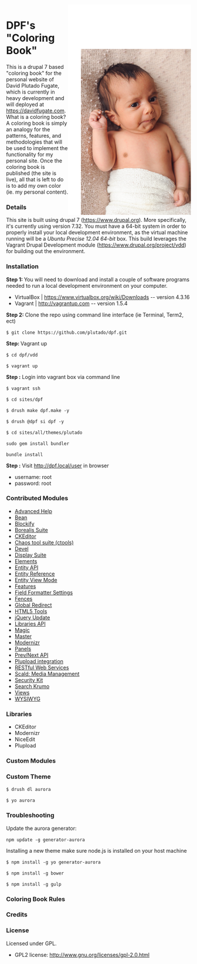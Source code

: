 <img alt="hayaan fugate" src="/docs/hayaan-smirk.jpg" align="right">

DPF's "Coloring Book"
===
This is a drupal 7 based "coloring book" for the personal website of David Plutado Fugate, which is currently in heavy development and will deployed at https://davidfugate.com.  What is a coloring book?  A coloring book is simply an analogy for the patterns, features, and methodologies that will be used to implement the functionality for my personal site.  Once the coloring book is published (the site is live), all that is left to do is to add my own color (ie. my personal content).


### Details
This site is built using drupal 7 (https://www.drupal.org).  More specifically, it's currently using version 7.32.  You must have a 64-bit system in order to properly install your local development environment, as the virtual machine running will be a _Ubuntu Precise 12.04 64-bit_ box.  This build leverages the Vagrant Drupal Development module (https://www.drupal.org/project/vdd) for building out the environment.


### Installation
<b>Step 1: </b>You will need to download and install a couple of software programs needed to run a local development environment on your computer.
- VirtualBox | https://www.virtualbox.org/wiki/Downloads -- version 4.3.16
- Vagrant | http://vagrantup.com -- version 1.5.4

<b>Step 2: </b>Clone the repo using command line interface (ie Terminal, Term2, ect) <br/>
<pre><code>$ git clone https://github.com/plutado/dpf.git</code></pre>

<b>Step: </b>Vagrant up <br/>
<pre><code>$ cd dpf/vdd</code></pre>
<pre><code>$ vagrant up</code></pre>

<b>Step :</b> Login into vagrant box via command line
<pre><code>$ vagrant ssh</code></pre>

<pre><code>$ cd sites/dpf</code></pre>
<pre><code>$ drush make dpf.make -y</code></pre>
<pre><code>$ drush @dpf si dpf -y</code></pre>
<pre><code>$ cd sites/all/themes/plutado</code></pre>
<pre><code>sudo gem install bundler</code></pre>
<pre><code>bundle install</code></pre>

<b>Step :</b> Visit http://dpf.local/user in browser <br>
- username: root <br>
- password: root <br>

### Contributed Modules
- <a href="https://www.drupal.org/project/advanced_help">Advanced Help</a>
- <a href="https://www.drupal.org/project/bean">Bean</a>
- <a href="https://www.drupal.org/project/blockify">Blockify</a>
- <a href="https://www.drupal.org/project/borealis">Borealis Suite</a>
- <a href="https://www.drupal.org/project/ckeditor">CKEditor</a>
- <a href="https://www.drupal.org/project/ctools">Chaos tool suite (ctools)</a>
- <a href="https://www.drupal.org/project/devel">Devel</a>
- <a href="https://www.drupal.org/project/ds">Display Suite</a>
- <a href="https://www.drupal.org/project/elements">Elements</a>
- <a href="https://www.drupal.org/project/entity">Entity API</a>
- <a href="https://www.drupal.org/project/entityreference">Entity Reference</a>
- <a href="https://www.drupal.org/project/entity_view_mode">Entity View Mode</a>
- <a href="https://www.drupal.org/project/features">Features</a>
- <a href="https://www.drupal.org/project/field_formatter_settings">Field Formatter Settings</a>
- <a href="https://www.drupal.org/project/fences">Fences</a>
- <a href="https://www.drupal.org/project/globalredirect">Global Redirect</a>
- <a href="https://www.drupal.org/project/html5_tools">HTML5 Tools</a>
- <a href="https://www.drupal.org/project/jquery_update">jQuery Update</a>
- <a href="https://www.drupal.org/project/libraries">Libraries API</a>
- <a href="https://www.drupal.org/project/magic">Magic</a>
- <a href="https://www.drupal.org/project/master">Master</a>
- <a href="https://www.drupal.org/project/modernizr">Modernizr</a>
- <a href="https://www.drupal.org/project/panels">Panels</a>
- <a href="https://www.drupal.org/project/prev_next">Prev/Next API</a>
- <a href="https://www.drupal.org/project/plupload">Plupload integration</a>
- <a href="https://www.drupal.org/project/restws">RESTful Web Services</a>
- <a href="https://www.drupal.org/project/scald">Scald: Media Management</a>
- <a href="https://www.drupal.org/project/seckit">Security Kit</a>
- <a href="https://www.drupal.org/project/search_krumo">Search Krumo</a>
- <a href="https://www.drupal.org/project/views">Views</a>
- <a href="https://www.drupal.org/project/wysiwyg">WYSIWYG</a> 

### Libraries
- CKEditor
- Modernizr
- NiceEdit
- Plupload

### Custom Modules


### Custom Theme
<pre><code>$ drush dl aurora</code></pre>
<pre><code>$ yo aurora</code></pre>


### Troubleshooting

Update the aurora generator: 
<pre><code>npm update -g generator-aurora</code></pre>

Installing a new theme
make sure node.js is installed on your host machine

<pre><code>$ npm install -g yo generator-aurora</code></pre>
<pre><code>$ npm install -g bower</code></pre>
<pre><code>$ npm install -g gulp</code></pre>


### Coloring Book Rules


### Credits


### License

Licensed under GPL.

- GPL2 license: http://www.gnu.org/licenses/gpl-2.0.html
